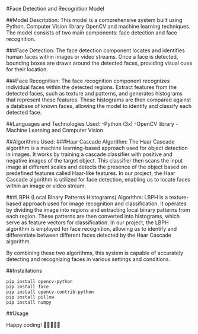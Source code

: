 #Face Detection and Recognition Model

##Model Description:
This model is a comprehensive system built using Python, Computer Vision library OpenCV and machine learning techniques. The model consists of two main components: face detection and face recognition.

###Face Detection:
The face detection component locates and identifies human faces within images or video streams. Once a face is detected, bounding boxes are drawn around the detected faces, providing visual cues for their location.

###Face Recognition:
The face recognition component recognizes individual faces within the detected regions. Extract features from the detected faces, such as texture and patterns, and generates histograms that represent these features. These histograms are then compared against a database of known faces, allowing the model to identify and classify each detected face.

##Languages and Technologies Used:
-Python (3x)
-OpenCV library
-Machine Learning and Computer Vision

##Algorithms Used:
###Haar Cascade Algorithm:
The Haar Cascade algorithm is a machine learning-based approach used for object detection in images. It works by training a cascade classifier with positive and negative images of the target object. This classifier then scans the input image at different scales and detects the presence of the object based on predefined features called Haar-like features. In our project, the Haar Cascade algorithm is utilized for face detection, enabling us to locate faces within an image or video stream.

###LBPH (Local Binary Patterns Histograms) Algorithm:
LBPH is a texture-based approach used for image recognition and classification. It operates by dividing the image into regions and extracting local binary patterns from each region. These patterns are then converted into histograms, which serve as feature vectors for classification. In our project, the LBPH algorithm is employed for face recognition, allowing us to identify and differentiate between different faces detected by the Haar Cascade algorithm.

By combining these two algorithms, this system is capable of accurately detecting and recognizing faces in various settings and conditions.

##Installations
```
pip install opencv-python
pip install face
pip install opencv-contrib-python
pip install pillow
pip install numpy
```

##Usage

Happy coding! 🚀👩‍💻👨‍💻
